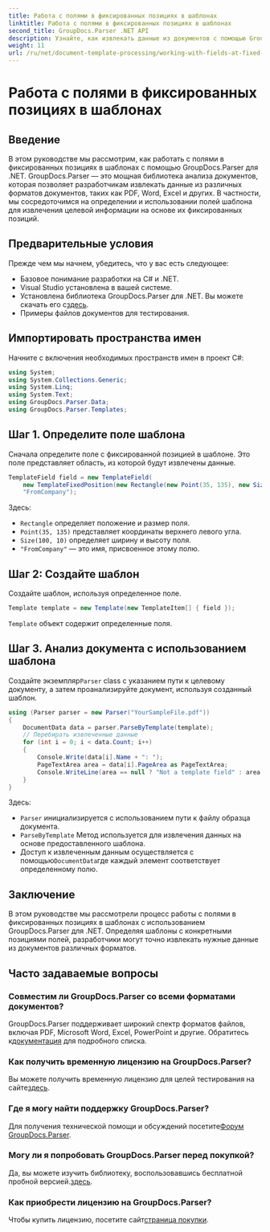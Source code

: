```yaml
---
title: Работа с полями в фиксированных позициях в шаблонах
linktitle: Работа с полями в фиксированных позициях в шаблонах
second_title: GroupDocs.Parser .NET API
description: Узнайте, как извлекать данные из документов с помощью GroupDocs.Parser для .NET. Подробное руководство с примерами кода.
weight: 11
url: /ru/net/document-template-processing/working-with-fields-at-fixed-positions-in-templates/
---
```


# Работа с полями в фиксированных позициях в шаблонах

## Введение
В этом руководстве мы рассмотрим, как работать с полями в фиксированных позициях в шаблонах с помощью GroupDocs.Parser для .NET. GroupDocs.Parser — это мощная библиотека анализа документов, которая позволяет разработчикам извлекать данные из различных форматов документов, таких как PDF, Word, Excel и других. В частности, мы сосредоточимся на определении и использовании полей шаблона для извлечения целевой информации на основе их фиксированных позиций.
## Предварительные условия
Прежде чем мы начнем, убедитесь, что у вас есть следующее:
- Базовое понимание разработки на C# и .NET.
- Visual Studio установлена в вашей системе.
- Установлена библиотека GroupDocs.Parser для .NET. Вы можете скачать его с[здесь](https://releases.groupdocs.com/parser/net/).
- Примеры файлов документов для тестирования.

## Импортировать пространства имен
Начните с включения необходимых пространств имен в проект C#:
```csharp
using System;
using System.Collections.Generic;
using System.Linq;
using System.Text;
using GroupDocs.Parser.Data;
using GroupDocs.Parser.Templates;
```
## Шаг 1. Определите поле шаблона
Сначала определите поле с фиксированной позицией в шаблоне. Это поле представляет область, из которой будут извлечены данные.
```csharp
TemplateField field = new TemplateField(
    new TemplateFixedPosition(new Rectangle(new Point(35, 135), new Size(100, 10))),
    "FromCompany");
```
Здесь:
- `Rectangle` определяет положение и размер поля.
- `Point(35, 135)` представляет координаты верхнего левого угла.
- `Size(100, 10)` определяет ширину и высоту поля.
- `"FromCompany"` — это имя, присвоенное этому полю.
## Шаг 2: Создайте шаблон
Создайте шаблон, используя определенное поле.
```csharp
Template template = new Template(new TemplateItem[] { field });
```
`Template` объект содержит определенные поля.
## Шаг 3. Анализ документа с использованием шаблона
 Создайте экземпляр`Parser` class с указанием пути к целевому документу, а затем проанализируйте документ, используя созданный шаблон.
```csharp
using (Parser parser = new Parser("YourSampleFile.pdf"))
{
    DocumentData data = parser.ParseByTemplate(template);
    // Перебирать извлеченные данные
    for (int i = 0; i < data.Count; i++)
    {
        Console.Write(data[i].Name + ": ");
        PageTextArea area = data[i].PageArea as PageTextArea;
        Console.WriteLine(area == null ? "Not a template field" : area.Text);
    }
}
```
Здесь:
- `Parser` инициализируется с использованием пути к файлу образца документа.
- `ParseByTemplate` Метод используется для извлечения данных на основе предоставленного шаблона.
-  Доступ к извлеченным данным осуществляется с помощью`DocumentData`где каждый элемент соответствует определенному полю.

## Заключение
В этом руководстве мы рассмотрели процесс работы с полями в фиксированных позициях в шаблонах с использованием GroupDocs.Parser для .NET. Определяя шаблоны с конкретными позициями полей, разработчики могут точно извлекать нужные данные из документов различных форматов.

## Часто задаваемые вопросы
### Совместим ли GroupDocs.Parser со всеми форматами документов?
 GroupDocs.Parser поддерживает широкий спектр форматов файлов, включая PDF, Microsoft Word, Excel, PowerPoint и другие. Обратитесь к[документация](https://tutorials.groupdocs.com/parser/net/) для подробного списка.
### Как получить временную лицензию на GroupDocs.Parser?
 Вы можете получить временную лицензию для целей тестирования на сайте[здесь](https://purchase.groupdocs.com/temporary-license/).
### Где я могу найти поддержку GroupDocs.Parser?
 Для получения технической помощи и обсуждений посетите[Форум GroupDocs.Parser](https://forum.groupdocs.com/c/parser/17).
### Могу ли я попробовать GroupDocs.Parser перед покупкой?
 Да, вы можете изучить библиотеку, воспользовавшись бесплатной пробной версией.[здесь](https://releases.groupdocs.com/).
### Как приобрести лицензию на GroupDocs.Parser?
 Чтобы купить лицензию, посетите сайт[страница покупки](https://purchase.groupdocs.com/buy).